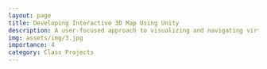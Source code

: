 ```yaml
---
layout: page
title: Developing Interactive 3D Map Using Unity
description: A user-focused approach to visualizing and navigating virtual spaces of the Macalester College Science Building
img: assets/img/3.jpg
importance: 4
category: Class Projects
---
```


